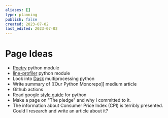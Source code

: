 ```yaml
---
aliases: []
type: planning
publish: false
created: 2023-07-02
last_edited: 2023-07-02
---
```

# Page Ideas
- [Poetry](https://python-poetry.org/) python module
- [line-profiler](https://pypi.org/project/line-profiler/) python module
- Look into [Dask](https://www.dask.org/) multiprocessing python
- Write summary of [[Our Python Monorepo]] medium article
- Github actions
- Read google [style guide](https://google.github.io/styleguide/pyguide.html) for python
- Make a page on "The pledge" and why I committed to it. 
- The information about Consumer Price Index (CPI) is terribly presented. Could I research and write an article about it?